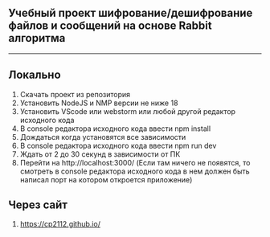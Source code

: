 
## Учебный проект шифрование/дешифрование файлов и сообщений на основе Rabbit алгоритма
___________________________________________________________
## Локально
1) Скачать проект из репозитория 
2) Установить NodeJS и NMP версии не ниже 18 
3) Установить VScode или webstorm или любой другой редактор исходного кода
4) В console редактора исходного кода ввести npm install 
5) Дождаться когда установятся все зависимости
6) В console редактора исходного кода ввести npm run dev 
7) Ждать от 2 до 30 секунд в зависимости от ПК
8) Перейти на http://localhost:3000/ (Если там ничего не появятся, то смотреть в  console редактора исходного кода в нем должен быть написал порт на котором откроется приложение)

## Через сайт 
1) https://cp2112.github.io/
